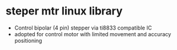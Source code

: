 # steper mtr linux library 
- Control bipolar (4 pin) stepper via ti8833 compatible IC
- adopted for control motor with limited movement and accuracy positioning